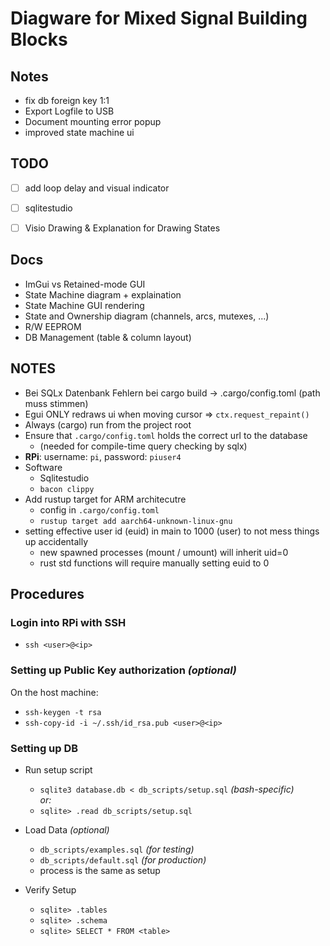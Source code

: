 # Diagware for Mixed Signal Building Blocks

## Notes

- fix db foreign key 1:1
- Export Logfile to USB
- Document mounting error popup
- improved state machine ui

## TODO
- [ ] add loop delay and visual indicator
- [ ] sqlitestudio
- [ ] Visio Drawing & Explanation for Drawing States


## Docs
- ImGui vs Retained-mode GUI
- State Machine diagram + explaination
- State Machine GUI rendering
- State and Ownership diagram (channels, arcs, mutexes, ...)
- R/W EEPROM
- DB Management (table & column layout)



## NOTES

- Bei SQLx Datenbank Fehlern bei cargo build -> .cargo/config.toml (path muss stimmen)
- Egui ONLY redraws ui when moving cursor => `ctx.request_repaint()`
- Always (cargo) run from the project root
- Ensure that `.cargo/config.toml` holds the correct url to the database
  - (needed for compile-time query checking by sqlx)
- **RPi**: username: `pi`, password: `piuser4`
- Software
  - Sqlitestudio
  - `bacon clippy`
- Add rustup target for ARM architecutre
  - config in `.cargo/config.toml`
  - `rustup target add aarch64-unknown-linux-gnu`
- setting effective user id (euid) in main to 1000 (user) to not mess things up accidentally
  - new spawned processes (mount / umount) will inherit uid=0
  - rust std functions will require manually setting euid to 0



## Procedures


### Login into RPi with SSH

- `ssh <user>@<ip>`


### Setting up Public Key authorization *(optional)*

On the host machine:

- `ssh-keygen -t rsa`
- `ssh-copy-id -i ~/.ssh/id_rsa.pub <user>@<ip>`


### Setting up DB

- Run setup script
  - `sqlite3 database.db < db_scripts/setup.sql` *(bash-specific)*\
  *or:*
  - `sqlite> .read db_scripts/setup.sql`

- Load Data *(optional)*
  - `db_scripts/examples.sql` *(for testing)*
  - `db_scripts/default.sql` *(for production)*
  - process is the same as setup

- Verify Setup
  - `sqlite> .tables`
  - `sqlite> .schema`
  - `sqlite> SELECT * FROM <table>`
